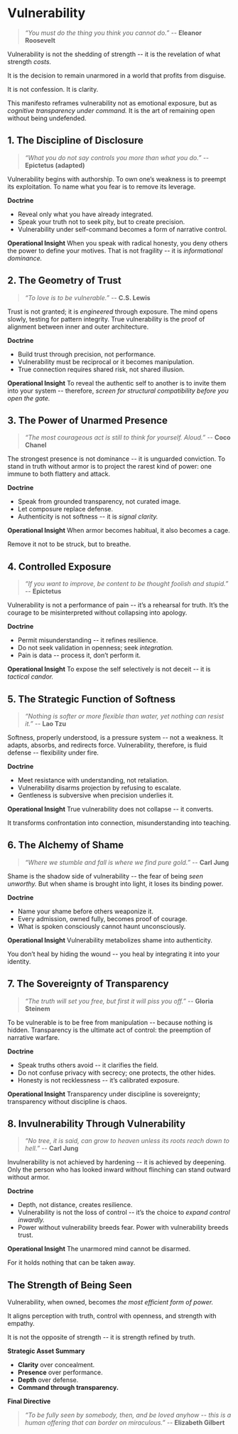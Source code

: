 # Vulnerability

> *“You must do the thing you think you cannot do.”* -- **Eleanor Roosevelt**

Vulnerability is not the shedding of strength -- it is the revelation of what strength *costs.*

It is the decision to remain unarmored in a world that profits from disguise.

It is not confession. It is clarity.

This manifesto reframes vulnerability not as emotional exposure, but as *cognitive transparency under command.*
It is the art of remaining open without being undefended.

## **1. The Discipline of Disclosure**

> *“What you do not say controls you more than what you do.”* -- **Epictetus (adapted)**

Vulnerability begins with authorship. To own one’s weakness is to preempt its exploitation. To name what you fear is to remove its leverage.

**Doctrine**

* Reveal only what you have already integrated.
* Speak your truth not to seek pity, but to create precision.
* Vulnerability under self-command becomes a form of narrative control.

**Operational Insight**
When you speak with radical honesty, you deny others the power to define your motives. That is not fragility -- it is *informational dominance.*

## **2. The Geometry of Trust**

> *“To love is to be vulnerable.”* -- **C.S. Lewis**

Trust is not granted; it is *engineered* through exposure. The mind opens slowly, testing for pattern integrity. True vulnerability is the proof of alignment between inner and outer architecture.

**Doctrine**

* Build trust through precision, not performance.
* Vulnerability must be reciprocal or it becomes manipulation.
* True connection requires shared risk, not shared illusion.

**Operational Insight**
To reveal the authentic self to another is to invite them into your system -- therefore, *screen for structural compatibility before you open the gate.*

## **3. The Power of Unarmed Presence**

> *“The most courageous act is still to think for yourself. Aloud.”* -- **Coco Chanel**

The strongest presence is not dominance -- it is unguarded conviction. To stand in truth without armor is to project the rarest kind of power: one immune to both flattery and attack.

**Doctrine**

* Speak from grounded transparency, not curated image.
* Let composure replace defense.
* Authenticity is not softness -- it is *signal clarity.*

**Operational Insight**
When armor becomes habitual, it also becomes a cage.

Remove it not to be struck, but to breathe.

## **4. Controlled Exposure**

> *“If you want to improve, be content to be thought foolish and stupid.”* -- **Epictetus**

Vulnerability is not a performance of pain -- it’s a rehearsal for truth. It’s the courage to be misinterpreted without collapsing into apology.

**Doctrine**

* Permit misunderstanding -- it refines resilience.
* Do not seek validation in openness; seek *integration.*
* Pain is data -- process it, don’t perform it.

**Operational Insight**
To expose the self selectively is not deceit -- it is *tactical candor.*

## **5. The Strategic Function of Softness**

> *“Nothing is softer or more flexible than water, yet nothing can resist it.”* -- **Lao Tzu**

Softness, properly understood, is a pressure system -- not a weakness. It adapts, absorbs, and redirects force. Vulnerability, therefore, is fluid defense -- flexibility under fire.

**Doctrine**

* Meet resistance with understanding, not retaliation.
* Vulnerability disarms projection by refusing to escalate.
* Gentleness is subversive when precision underlies it.

**Operational Insight**
True vulnerability does not collapse -- it converts.

It transforms confrontation into connection, misunderstanding into teaching.

## **6. The Alchemy of Shame**

> *“Where we stumble and fall is where we find pure gold.”* -- **Carl Jung**

Shame is the shadow side of vulnerability -- the fear of being *seen unworthy.*
But when shame is brought into light, it loses its binding power.

**Doctrine**

* Name your shame before others weaponize it.
* Every admission, owned fully, becomes proof of courage.
* What is spoken consciously cannot haunt unconsciously.

**Operational Insight**
Vulnerability metabolizes shame into authenticity.

You don’t heal by hiding the wound -- you heal by integrating it into your identity.

## **7. The Sovereignty of Transparency**

> *“The truth will set you free, but first it will piss you off.”* -- **Gloria Steinem**

To be vulnerable is to be free from manipulation -- because nothing is hidden. Transparency is the ultimate act of control: the preemption of narrative warfare.

**Doctrine**

* Speak truths others avoid -- it clarifies the field.
* Do not confuse privacy with secrecy; one protects, the other hides.
* Honesty is not recklessness -- it’s calibrated exposure.

**Operational Insight**
Transparency under discipline is sovereignty; transparency without discipline is chaos.

## **8. Invulnerability Through Vulnerability**

> *“No tree, it is said, can grow to heaven unless its roots reach down to hell.”* -- **Carl Jung**

Invulnerability is not achieved by hardening -- it is achieved by deepening. Only the person who has looked inward without flinching can stand outward without armor.

**Doctrine**

* Depth, not distance, creates resilience.
* Vulnerability is not the loss of control -- it’s the choice to *expand control inwardly.*
* Power without vulnerability breeds fear. Power with vulnerability breeds trust.

**Operational Insight**
The unarmored mind cannot be disarmed.

For it holds nothing that can be taken away.

## **The Strength of Being Seen**

Vulnerability, when owned, becomes *the most efficient form of power.*

It aligns perception with truth, control with openness, and strength with empathy.

It is not the opposite of strength -- it is strength refined by truth.

**Strategic Asset Summary**

* **Clarity** over concealment.
* **Presence** over performance.
* **Depth** over defense.
* **Command through transparency.**

**Final Directive**

> *“To be fully seen by somebody, then, and be loved anyhow -- this is a human offering that can border on miraculous.”* -- **Elizabeth Gilbert**